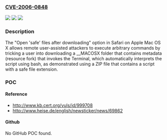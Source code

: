 ### [CVE-2006-0848](https://cve.mitre.org/cgi-bin/cvename.cgi?name=CVE-2006-0848)
![](https://img.shields.io/static/v1?label=Product&message=n%2Fa&color=blue)
![](https://img.shields.io/static/v1?label=Version&message=n%2Fa&color=blue)
![](https://img.shields.io/static/v1?label=Vulnerability&message=n%2Fa&color=brighgreen)

### Description

The "Open 'safe' files after downloading" option in Safari on Apple Mac OS X allows remote user-assisted attackers to execute arbitrary commands by tricking a user into downloading a __MACOSX folder that contains metadata (resource fork) that invokes the Terminal, which automatically interprets the script using bash, as demonstrated using a ZIP file that contains a script with a safe file extension.

### POC

#### Reference
- http://www.kb.cert.org/vuls/id/999708
- http://www.heise.de/english/newsticker/news/69862

#### Github
No GitHub POC found.

